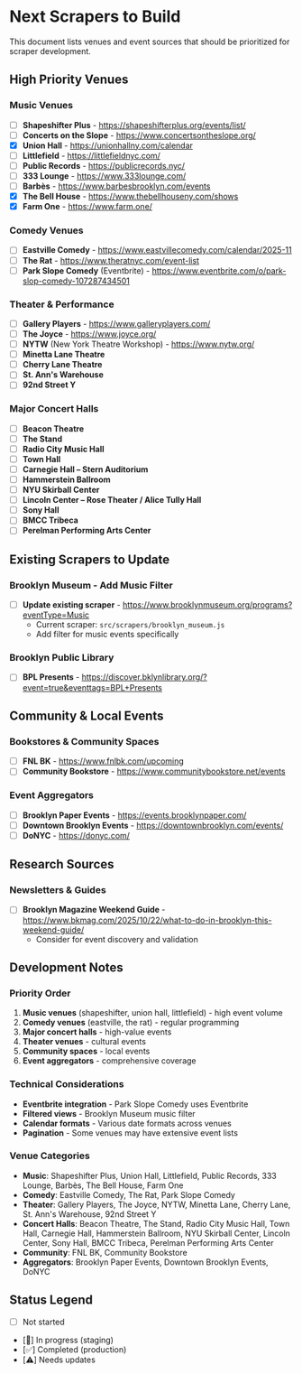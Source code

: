 # Next Scrapers to Build

This document lists venues and event sources that should be prioritized for scraper development.

## High Priority Venues

### Music Venues
- [ ] **Shapeshifter Plus** - https://shapeshifterplus.org/events/list/
- [ ] **Concerts on the Slope** - https://www.concertsontheslope.org/
- [X] **Union Hall** - https://unionhallny.com/calendar
- [ ] **Littlefield** - https://littlefieldnyc.com/
- [ ] **Public Records** - https://publicrecords.nyc/
- [ ] **333 Lounge** - https://www.333lounge.com/
- [ ] **Barbès** - https://www.barbesbrooklyn.com/events
- [X] **The Bell House** - https://www.thebellhouseny.com/shows
- [X] **Farm One** - https://www.farm.one/

### Comedy Venues
- [ ] **Eastville Comedy** - https://www.eastvillecomedy.com/calendar/2025-11
- [ ] **The Rat** - https://www.theratnyc.com/event-list
- [ ] **Park Slope Comedy** (Eventbrite) - https://www.eventbrite.com/o/park-slop-comedy-107287434501

### Theater & Performance
- [ ] **Gallery Players** - https://www.galleryplayers.com/
- [ ] **The Joyce** - https://www.joyce.org/
- [ ] **NYTW** (New York Theatre Workshop) - https://www.nytw.org/
- [ ] **Minetta Lane Theatre**
- [ ] **Cherry Lane Theatre**
- [ ] **St. Ann's Warehouse**
- [ ] **92nd Street Y**

### Major Concert Halls
- [ ] **Beacon Theatre**
- [ ] **The Stand**
- [ ] **Radio City Music Hall**
- [ ] **Town Hall**
- [ ] **Carnegie Hall – Stern Auditorium**
- [ ] **Hammerstein Ballroom**
- [ ] **NYU Skirball Center**
- [ ] **Lincoln Center – Rose Theater / Alice Tully Hall**
- [ ] **Sony Hall**
- [ ] **BMCC Tribeca**
- [ ] **Perelman Performing Arts Center**

## Existing Scrapers to Update

### Brooklyn Museum - Add Music Filter
- [ ] **Update existing scraper** - https://www.brooklynmuseum.org/programs?eventType=Music
  - Current scraper: `src/scrapers/brooklyn_museum.js`
  - Add filter for music events specifically

### Brooklyn Public Library
- [ ] **BPL Presents** - https://discover.bklynlibrary.org/?event=true&eventtags=BPL+Presents

## Community & Local Events

### Bookstores & Community Spaces
- [ ] **FNL BK** - https://www.fnlbk.com/upcoming
- [ ] **Community Bookstore** - https://www.communitybookstore.net/events

### Event Aggregators
- [ ] **Brooklyn Paper Events** - https://events.brooklynpaper.com/
- [ ] **Downtown Brooklyn Events** - https://downtownbrooklyn.com/events/
- [ ] **DoNYC** - https://donyc.com/

## Research Sources

### Newsletters & Guides
- [ ] **Brooklyn Magazine Weekend Guide** - https://www.bkmag.com/2025/10/22/what-to-do-in-brooklyn-this-weekend-guide/
  - Consider for event discovery and validation

## Development Notes

### Priority Order
1. **Music venues** (shapeshifter, union hall, littlefield) - high event volume
2. **Comedy venues** (eastville, the rat) - regular programming
3. **Major concert halls** - high-value events
4. **Theater venues** - cultural events
5. **Community spaces** - local events
6. **Event aggregators** - comprehensive coverage

### Technical Considerations
- **Eventbrite integration** - Park Slope Comedy uses Eventbrite
- **Filtered views** - Brooklyn Museum music filter
- **Calendar formats** - Various date formats across venues
- **Pagination** - Some venues may have extensive event lists

### Venue Categories
- **Music**: Shapeshifter Plus, Union Hall, Littlefield, Public Records, 333 Lounge, Barbès, The Bell House, Farm One
- **Comedy**: Eastville Comedy, The Rat, Park Slope Comedy
- **Theater**: Gallery Players, The Joyce, NYTW, Minetta Lane, Cherry Lane, St. Ann's Warehouse, 92nd Street Y
- **Concert Halls**: Beacon Theatre, The Stand, Radio City Music Hall, Town Hall, Carnegie Hall, Hammerstein Ballroom, NYU Skirball Center, Lincoln Center, Sony Hall, BMCC Tribeca, Perelman Performing Arts Center
- **Community**: FNL BK, Community Bookstore
- **Aggregators**: Brooklyn Paper Events, Downtown Brooklyn Events, DoNYC

## Status Legend
- [ ] Not started
- [🔄] In progress (staging)
- [✅] Completed (production)
- [⚠️] Needs updates
